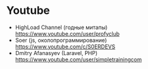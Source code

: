 # Youtube

- HighLoad Channel (годные митапы) https://www.youtube.com/user/profyclub
- Soer (js, околопрограммирование) https://www.youtube.com/c/S0ERDEVS
- Dmitry Afanasyev (Laravel, PHP) https://www.youtube.com/user/simpletrainingcom
